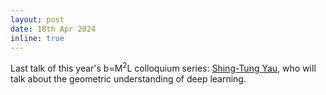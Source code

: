 ```yaml
---
layout: post
date: 18th Apr 2024
inline: true
---
```


Last talk of this year's b=M<sup>2</sup>L colloquium series: <a href='https://bm2l.github.io/projects/kutyniok'>Shing-Tung Yau</a>, who will talk about the geometric understanding of deep learning.